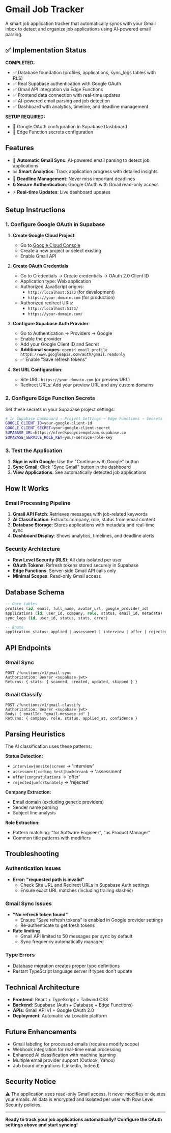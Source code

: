 # Gmail Job Tracker

A smart job application tracker that automatically syncs with your Gmail inbox to detect and organize job applications using AI-powered email parsing.

## ✅ Implementation Status

**COMPLETED:**
- ✅ Database foundation (profiles, applications, sync_logs tables with RLS)
- ✅ Real Supabase authentication with Google OAuth 
- ✅ Gmail API integration via Edge Functions
- ✅ Frontend data connection with real-time updates
- ✅ AI-powered email parsing and job detection
- ✅ Dashboard with analytics, timeline, and deadline management

**SETUP REQUIRED:**
- 🔧 Google OAuth configuration in Supabase Dashboard
- 🔧 Edge Function secrets configuration

## Features

- 🤖 **Automatic Gmail Sync**: AI-powered email parsing to detect job applications
- 📊 **Smart Analytics**: Track application progress with detailed insights  
- 🔔 **Deadline Management**: Never miss important deadlines
- 🔒 **Secure Authentication**: Google OAuth with Gmail read-only access
- ⚡ **Real-time Updates**: Live dashboard updates

## Setup Instructions

### 1. Configure Google OAuth in Supabase

1. **Create Google Cloud Project**:
   - Go to [Google Cloud Console](https://console.cloud.google.com/)
   - Create a new project or select existing
   - Enable Gmail API

2. **Create OAuth Credentials**:
   - Go to Credentials → Create credentials → OAuth 2.0 Client ID
   - Application type: Web application
   - Authorized JavaScript origins: 
     - `http://localhost:5173` (for development)
     - `https://your-domain.com` (for production)
   - Authorized redirect URIs:
     - `http://localhost:5173/`
     - `https://your-domain.com/`

3. **Configure Supabase Auth Provider**:
   - Go to Authentication → Providers → Google
   - Enable the provider
   - Add your Google Client ID and Secret
   - **Additional scopes**: `openid email profile https://www.googleapis.com/auth/gmail.readonly`
   - ✅ Enable "Save refresh tokens"

4. **Set URL Configuration**:
   - Site URL: `https://your-domain.com` (or preview URL)
   - Redirect URLs: Add your preview URL and any custom domains

### 2. Configure Edge Function Secrets

Set these secrets in your Supabase project settings:

```bash
# In Supabase Dashboard → Project Settings → Edge Functions → Secrets
GOOGLE_CLIENT_ID=your-google-client-id
GOOGLE_CLIENT_SECRET=your-google-client-secret
SUPABASE_URL=https://nfvedsxsqyciemqmtzam.supabase.co
SUPABASE_SERVICE_ROLE_KEY=your-service-role-key
```

### 3. Test the Application

1. **Sign in with Google**: Use the "Continue with Google" button
2. **Sync Gmail**: Click "Sync Gmail" button in the dashboard
3. **View Applications**: See automatically detected job applications

## How It Works

### Email Processing Pipeline

1. **Gmail API Fetch**: Retrieves messages with job-related keywords
2. **AI Classification**: Extracts company, role, status from email content
3. **Database Storage**: Stores applications with metadata and real-time sync
4. **Dashboard Display**: Shows analytics, timelines, and deadline alerts

### Security Architecture

- **Row Level Security (RLS)**: All data isolated per user
- **OAuth Tokens**: Refresh tokens stored securely in Supabase
- **Edge Functions**: Server-side Gmail API calls only
- **Minimal Scopes**: Read-only Gmail access

## Database Schema

```sql
-- Core tables
profiles (id, email, full_name, avatar_url, google_provider_id)
applications (id, user_id, company, role, status, email_id, metadata)
sync_logs (id, user_id, status, stats, error)

-- Enums
application_status: applied | assessment | interview | offer | rejected | ghosted | withdrawn | other
```

## API Endpoints

### Gmail Sync
```
POST /functions/v1/gmail-sync
Authorization: Bearer <supabase-jwt>
Returns: { stats: { scanned, created, updated, skipped } }
```

### Gmail Classify
```
POST /functions/v1/gmail-classify  
Authorization: Bearer <supabase-jwt>
Body: { emailId: "gmail-message-id" }
Returns: { company, role, status, applied_at, confidence }
```

## Parsing Heuristics

The AI classification uses these patterns:

**Status Detection:**
- `interview|onsite|screen` → 'interview'
- `assessment|coding test|hackerrank` → 'assessment'  
- `offer|congratulations` → 'offer'
- `rejected|unfortunately` → 'rejected'

**Company Extraction:**
- Email domain (excluding generic providers)
- Sender name parsing
- Subject line analysis

**Role Extraction:**
- Pattern matching: "for Software Engineer", "as Product Manager"
- Common title patterns with modifiers

## Troubleshooting

### Authentication Issues
- **Error: "requested path is invalid"**
  - Check Site URL and Redirect URLs in Supabase Auth settings
  - Ensure exact URL matches (including trailing slashes)

### Gmail Sync Issues
- **"No refresh token found"**
  - Ensure "Save refresh tokens" is enabled in Google provider settings
  - Re-authenticate to get fresh tokens
- **Rate limiting**
  - Gmail API limited to 50 messages per sync by default
  - Sync frequency automatically managed

### Type Errors
- Database migration creates proper type definitions
- Restart TypeScript language server if types don't update

## Technical Architecture

- **Frontend**: React + TypeScript + Tailwind CSS
- **Backend**: Supabase (Auth + Database + Edge Functions)
- **APIs**: Gmail API v1 + Google OAuth 2.0
- **Deployment**: Automatic via Lovable platform

## Future Enhancements

- Gmail labeling for processed emails (requires modify scope)
- Webhook integration for real-time email processing
- Enhanced AI classification with machine learning
- Multiple email provider support (Outlook, Yahoo)
- Job board integrations (LinkedIn, Indeed)

## Security Notice

⚠️ The application uses read-only Gmail access. It never modifies or deletes your emails. All data is encrypted and isolated per user with Row Level Security policies.

---

**Ready to track your job applications automatically? Configure the OAuth settings above and start syncing!**
